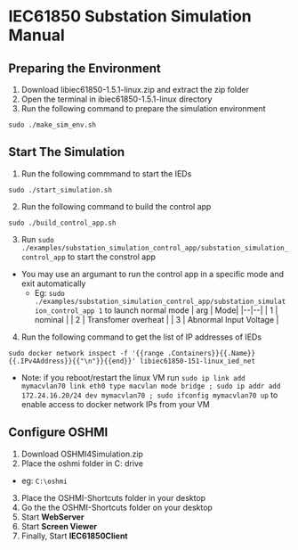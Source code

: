 #  IEC61850 Substation Simulation Manual
## Preparing the Environment

1. Download libiec61850-1.5.1-linux.zip and extract the zip folder
2. Open the terminal in ibiec61850-1.5.1-linux directory
3. Run the following command to prepare the simulation environment
  ```
  sudo ./make_sim_env.sh
  ```

## Start The Simulation
1. Run the following commmand to start the IEDs
  ```
  sudo ./start_simulation.sh
  ```
2. Run the following command to build the control app
  ```
  sudo ./build_control_app.sh
  ```
3. Run `sudo ./examples/substation_simulation_control_app/substation_simulation_control_app` to start the constrol app
  - You may use an argumant to run the control app in a specific mode and exit automatically
    - Eg: `sudo ./examples/substation_simulation_control_app/substation_simulation_control_app 1` to launch normal mode
    | arg | Mode|
    |--|--|
    | 1 | nominal |
    | 2 | Transfomer overheat |
    | 3 | Abnormal Input Voltage |

4.  Run the following command to get the list of IP addresses of IEDs
  ```
  sudo docker network inspect -f '{{range .Containers}}{{.Name}} {{.IPv4Address}}{{"\n"}}{{end}}' libiec61850-151-linux_ied_net
  ```

  - Note: if you reboot/restart the linux VM run `sudo ip link add mymacvlan70 link eth0 type macvlan mode bridge ; sudo ip addr add 172.24.16.20/24 dev mymacvlan70 ; sudo ifconfig mymacvlan70 up` to enable access to docker network IPs from your VM

## Configure OSHMI

1. Download OSHMI4Simulation.zip
2. Place the oshmi folder in C: drive
  - eg: `C:\oshmi`
3. Place the OSHMI-Shortcuts folder in your desktop
4. Go the the OSHMI-Shortcuts folder on your desktop
5. Start **WebServer**
6. Start **Screen Viewer**
7. Finally, Start **IEC61850Client**
